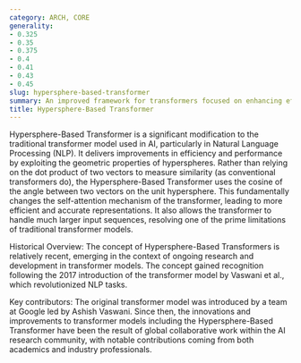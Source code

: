 ```yaml
---
category: ARCH, CORE
generality:
- 0.325
- 0.35
- 0.375
- 0.4
- 0.41
- 0.43
- 0.45
slug: hypersphere-based-transformer
summary: An improved framework for transformers focused on enhancing efficiency and performance by leveraging hyperspheres.
title: Hypersphere-Based Transformer
---
```


Hypersphere-Based Transformer is a significant modification to the traditional transformer model used in AI, particularly in Natural Language Processing (NLP). It delivers improvements in efficiency and performance by exploiting the geometric properties of hyperspheres. Rather than relying on the dot product of two vectors to measure similarity (as conventional transformers do), the Hypersphere-Based Transformer uses the cosine of the angle between two vectors on the unit hypersphere. This fundamentally changes the self-attention mechanism of the transformer, leading to more efficient and accurate representations. It also allows the transformer to handle much larger input sequences, resolving one of the prime limitations of traditional transformer models.

Historical Overview: The concept of Hypersphere-Based Transformers is relatively recent, emerging in the context of ongoing research and development in transformer models. The concept gained recognition following the 2017 introduction of the transformer model by Vaswani et al., which revolutionized NLP tasks.

Key contributors: The original transformer model was introduced by a team at Google led by Ashish Vaswani. Since then, the innovations and improvements to transformer models including the Hypersphere-Based Transformer have been the result of global collaborative work within the AI research community, with notable contributions coming from both academics and industry professionals.